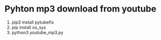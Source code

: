 # Pyhton mp3 download from youtube

1. pip3 install pytubefix
2. pip install os_sys
3. python3 youtube_mp3.py
